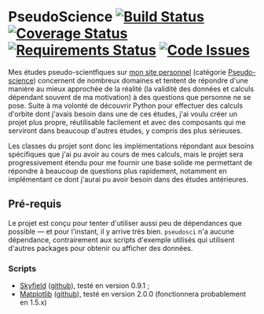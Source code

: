 # PseudoScience [![Build Status](https://travis-ci.org/Lucidiot/PseudoScience.svg?branch=master)](https://travis-ci.org/Lucidiot/PseudoScience) [![Coverage Status](https://coveralls.io/repos/github/Lucidiot/PseudoScience/badge.svg?branch=master)](https://coveralls.io/github/Lucidiot/PseudoScience?branch=master) [![Requirements Status](https://requires.io/github/Lucidiot/PseudoScience/requirements.svg?branch=master)](https://requires.io/github/Lucidiot/PseudoScience/requirements/?branch=master) [![Code Issues](https://www.quantifiedcode.com/api/v1/project/89d1a0686faf44d697726d33f7ac0853/badge.svg)](https://www.quantifiedcode.com/app/project/89d1a0686faf44d697726d33f7ac0853)

Mes études pseudo-scientfiques sur [mon site personnel](http://brainshit.fr) (catégorie [Pseudo-science]()) concernent de nombreux domaines et tentent de répondre d'une manière au mieux approchée de la réalité (la validité des données et calculs dépendant souvent de ma motivation) à des questions que personne ne se pose. Suite à ma volonté de découvrir Python pour effectuer des calculs d'orbite dont j'avais besoin dans une de ces études, j'ai voulu créer un projet plus propre, réutilisable facilement et avec des composants qui me serviront dans beaucoup d'autres études, y compris des plus sérieuses.

Les classes du projet sont donc les implémentations répondant aux besoins spécifiques que j'ai pu avoir au cours de mes calculs, mais le projet sera progressivement étendu pour me fournir une base solide me permettant de répondre à beaucoup de questions plus rapidement, notamment en implémentant ce dont j'aurai pu avoir besoin dans des études antérieures.

## Pré-requis

Le projet est conçu pour tenter d'utiliser aussi peu de dépendances que possible &mdash; et pour l'instant, il y arrive très bien. `pseudosci` n'a aucune dépendance, contrairement aux scripts d'exemple utilisés qui utilisent d'autres packages pour obtenir ou afficher des données.

### Scripts

* [Skyfield](http://rhodesmill.org/skyfield/) ([github](https://github.com/brandon-rhodes/python-skyfield/)), testé en version 0.9.1 ;
* [Matplotlib](http://matplotlib.org) ([github](https://github.com/matplotlib/matplotlib)), testé en version 2.0.0 (fonctionnera probablement en 1.5.x)